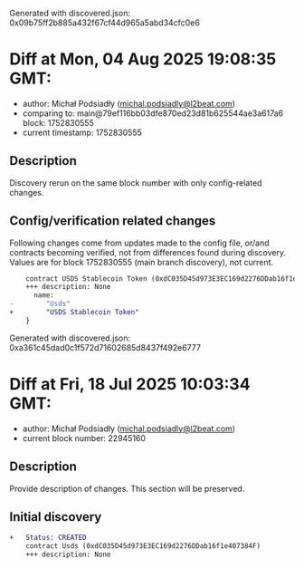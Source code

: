 Generated with discovered.json: 0x09b75ff2b885a432f67cf44d965a5abd34cfc0e6

# Diff at Mon, 04 Aug 2025 19:08:35 GMT:

- author: Michał Podsiadły (<michal.podsiadly@l2beat.com>)
- comparing to: main@79ef116bb03dfe870ed23d81b625544ae3a617a6 block: 1752830555
- current timestamp: 1752830555

## Description

Discovery rerun on the same block number with only config-related changes.

## Config/verification related changes

Following changes come from updates made to the config file,
or/and contracts becoming verified, not from differences found during
discovery. Values are for block 1752830555 (main branch discovery), not current.

```diff
    contract USDS Stablecoin Token (0xdC035D45d973E3EC169d2276DDab16f1e407384F) {
    +++ description: None
      name:
-        "Usds"
+        "USDS Stablecoin Token"
    }
```

Generated with discovered.json: 0xa361c45dad0c1f572d71602685d8437f492e6777

# Diff at Fri, 18 Jul 2025 10:03:34 GMT:

- author: Michał Podsiadły (<michal.podsiadly@l2beat.com>)
- current block number: 22945160

## Description

Provide description of changes. This section will be preserved.

## Initial discovery

```diff
+   Status: CREATED
    contract Usds (0xdC035D45d973E3EC169d2276DDab16f1e407384F)
    +++ description: None
```
